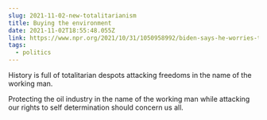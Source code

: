 ```yaml
---
slug: 2021-11-02-new-totalitarianism
title: Buying the environment
date: 2021-11-02T18:55:48.055Z
link: https://www.npr.org/2021/10/31/1050958992/biden-says-he-worries-that-cutting-oil-production-too-fast-will-hurt-working-peo
tags:
  - politics
---
```


History is full of totalitarian despots attacking freedoms in the name of the working man.

Protecting the oil industry in the name of the working man while attacking our rights to self determination should concern us all.
